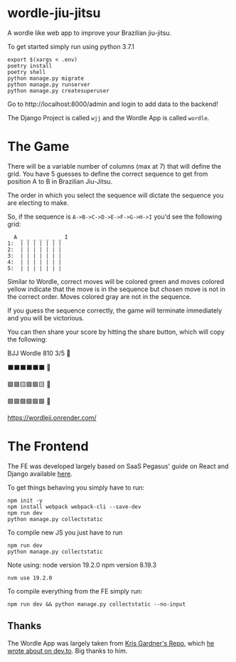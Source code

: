# wordle-jiu-jitsu
A wordle like web app to improve your Brazilian jiu-jitsu.

To get started simply run using python 3.7.1
```
export $(xargs < .env)
poetry install
poetry shell
python manage.py migrate
python manage.py runserver
python manage.py createsuperuser
```
Go to http://localhost:8000/admin and login to add data to the backend!

The Django Project is called `wjj` and the Wordle App
is called `wordle`.


# The Game

There will be a variable number of columns (max at 7) that will define the grid.
You have 5 guesses to define the correct sequence to get from position A to B 
in Brazilian Jiu-Jitsu.

The order in which you select the sequence will dictate the sequence you are
electing to make.

So, if the sequence is `A->B->C->D->E->F->G->H->I` you'd see the following grid:

```
  A _ _ _ _ _ _ _ I
1:  | | | | | | |
2:  | | | | | | |
3:  | | | | | | |
4:  | | | | | | |
5:  | | | | | | |
```

Similar to Wordle, correct moves will be colored green and moves colored yellow
indicate that the move is in the sequence but chosen move is not in the correct 
order. Moves colored gray are not in the sequence.

If you guess the sequence correctly, the game will terminate immediately and you 
will be victorious.

You can then share your score by hitting the share button, which will copy the 
following:

BJJ Wordle 810 3/5 🤙

⬛⬛⬛⬛⬛⬛ 👊

🟩🟩🟨🟩🟩🟨 🤞

🟩🟩🟩🟩🟩🟩 🤝

https://wordlejj.onrender.com/


# The Frontend
The FE was developed largely based on SaaS Pegasus' guide on React and Django
available [here](https://www.saaspegasus.com/guides/modern-javascript-for-django-developers/).

To get things behaving you simply have to run:
```
npm init -y
npm install webpack webpack-cli --save-dev
npm run dev
python manage.py collectstatic
```
To compile new JS you just have to run
```
npm run dev
python manage.py collectstatic
```
Note using:
node version 19.2.0
npm version 8.19.3
```
nvm use 19.2.0
```

To compile everything from the FE simply run: 
```
npm run dev && python manage.py collectstatic --no-input
```

## Thanks

The Wordle App was largely taken from [Kris Gardner's Repo](https://github.com/krisgardiner/wordle), 
which [he wrote about on dev.to](https://dev.to/krisgardiner/build-wordle-in-react-1hkb). Big thanks to him.
